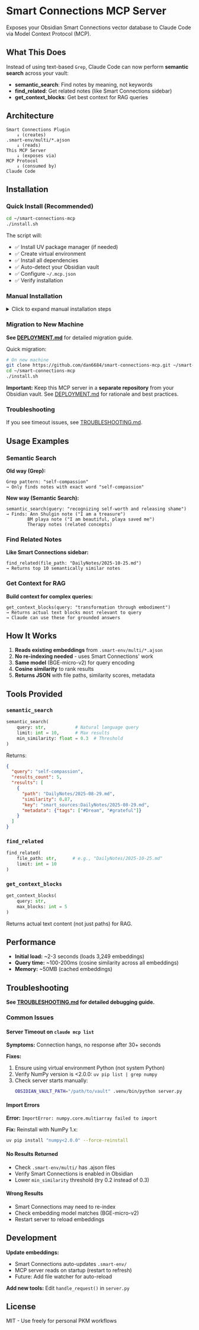 # Smart Connections MCP Server

Exposes your Obsidian Smart Connections vector database to Claude Code via Model Context Protocol (MCP).

## What This Does

Instead of using text-based `Grep`, Claude Code can now perform **semantic search** across your vault:

- **semantic_search**: Find notes by meaning, not keywords
- **find_related**: Get related notes (like Smart Connections sidebar)
- **get_context_blocks**: Get best context for RAG queries

## Architecture

```
Smart Connections Plugin
    ↓ (creates)
.smart-env/multi/*.ajson
    ↓ (reads)
This MCP Server
    ↓ (exposes via)
MCP Protocol
    ↓ (consumed by)
Claude Code
```

## Installation

### Quick Install (Recommended)

```bash
cd ~/smart-connections-mcp
./install.sh
```

The script will:
- ✅ Install UV package manager (if needed)
- ✅ Create virtual environment
- ✅ Install all dependencies
- ✅ Auto-detect your Obsidian vault
- ✅ Configure `~/.mcp.json`
- ✅ Verify installation

### Manual Installation

<details>
<summary>Click to expand manual installation steps</summary>

#### 1. Install UV

```bash
curl -LsSf https://astral.sh/uv/install.sh | sh
```

#### 2. Create Virtual Environment and Install Dependencies

```bash
cd ~/smart-connections-mcp
uv venv
uv pip install -r requirements.txt
```

**Important dependencies:**
- `mcp>=1.0.0` - Official Model Context Protocol SDK
- `sentence-transformers>=2.2.0` - For semantic search
- `numpy<2.0.0` - Version 1.x required (2.x breaks compatibility)
- `torch>=2.0.0` and `transformers>=4.30.0` - ML dependencies

#### 3. Configure Claude Code

Add to `~/.mcp.json`:

```json
{
  "mcpServers": {
    "smart-connections": {
      "command": "/Users/YOUR_USERNAME/smart-connections-mcp/.venv/bin/python",
      "args": ["/Users/YOUR_USERNAME/smart-connections-mcp/server.py"],
      "env": {
        "OBSIDIAN_VAULT_PATH": "/path/to/your/obsidian/vault"
      }
    }
  }
}
```

**Note:** Use the virtual environment Python, not system Python!

#### 4. Verify Installation

```bash
claude mcp list
```

Expected output:
```
smart-connections: .venv/bin/python server.py - ✓ Connected
```

</details>

### Migration to New Machine

**See [DEPLOYMENT.md](DEPLOYMENT.md)** for detailed migration guide.

Quick migration:
```bash
# On new machine
git clone https://github.com/dan6684/smart-connections-mcp.git ~/smart-connections-mcp
cd ~/smart-connections-mcp
./install.sh
```

**Important:** Keep this MCP server in a **separate repository** from your Obsidian vault. See [DEPLOYMENT.md](DEPLOYMENT.md) for rationale and best practices.

### Troubleshooting

If you see timeout issues, see [TROUBLESHOOTING.md](TROUBLESHOOTING.md).

## Usage Examples

### Semantic Search

**Old way (Grep):**
```
Grep pattern: "self-compassion"
→ Only finds notes with exact word "self-compassion"
```

**New way (Semantic Search):**
```
semantic_search(query: "recognizing self-worth and releasing shame")
→ Finds: Ann Shulgin note ("I am a treasure")
        BM playa note ("I am beautiful, playa saved me")
        Therapy notes (related concepts)
```

### Find Related Notes

**Like Smart Connections sidebar:**
```
find_related(file_path: "DailyNotes/2025-10-25.md")
→ Returns top 10 semantically similar notes
```

### Get Context for RAG

**Build context for complex queries:**
```
get_context_blocks(query: "transformation through embodiment")
→ Returns actual text blocks most relevant to query
→ Claude can use these for grounded answers
```

## How It Works

1. **Reads existing embeddings** from `.smart-env/multi/*.ajson`
2. **No re-indexing needed** - uses Smart Connections' work
3. **Same model** (BGE-micro-v2) for query encoding
4. **Cosine similarity** to rank results
5. **Returns JSON** with file paths, similarity scores, metadata

## Tools Provided

### `semantic_search`
```python
semantic_search(
    query: str,           # Natural language query
    limit: int = 10,      # Max results
    min_similarity: float = 0.3  # Threshold
)
```

Returns:
```json
{
  "query": "self-compassion",
  "results_count": 5,
  "results": [
    {
      "path": "DailyNotes/2025-08-29.md",
      "similarity": 0.87,
      "key": "smart_sources:DailyNotes/2025-08-29.md",
      "metadata": {"tags": ["#Dream", "#grateful"]}
    }
  ]
}
```

### `find_related`
```python
find_related(
    file_path: str,      # e.g., "DailyNotes/2025-10-25.md"
    limit: int = 10
)
```

### `get_context_blocks`
```python
get_context_blocks(
    query: str,
    max_blocks: int = 5
)
```

Returns actual text content (not just paths) for RAG.

## Performance

- **Initial load:** ~2-3 seconds (loads 3,249 embeddings)
- **Query time:** ~100-200ms (cosine similarity across all embeddings)
- **Memory:** ~50MB (cached embeddings)

## Troubleshooting

**See [TROUBLESHOOTING.md](TROUBLESHOOTING.md) for detailed debugging guide.**

### Common Issues

#### Server Timeout on `claude mcp list`
**Symptoms:** Connection hangs, no response after 30+ seconds

**Fixes:**
1. Ensure using virtual environment Python (not system Python)
2. Verify NumPy version is <2.0.0: `uv pip list | grep numpy`
3. Check server starts manually:
   ```bash
   OBSIDIAN_VAULT_PATH="/path/to/vault" .venv/bin/python server.py
   ```

#### Import Errors
**Error:** `ImportError: numpy.core.multiarray failed to import`

**Fix:** Reinstall with NumPy 1.x:
```bash
uv pip install "numpy<2.0.0" --force-reinstall
```

#### No Results Returned
- Check `.smart-env/multi/` has .ajson files
- Verify Smart Connections is enabled in Obsidian
- Lower `min_similarity` threshold (try 0.2 instead of 0.3)

#### Wrong Results
- Smart Connections may need to re-index
- Check embedding model matches (BGE-micro-v2)
- Restart server to reload embeddings

## Development

**Update embeddings:**
- Smart Connections auto-updates `.smart-env/`
- MCP server reads on startup (restart to refresh)
- Future: Add file watcher for auto-reload

**Add new tools:**
Edit `handle_request()` in `server.py`

## License

MIT - Use freely for personal PKM workflows
